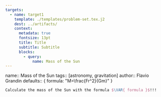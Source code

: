 ```yaml
---
targets:
  - name: target1
    template: ./templates/problem-set.tex.j2
    dest: ../artifacts/
    context:
      metadata: true
      fontsize: 13pt
      title: Title
      subtitle: Subtitle
      blocks:
        - query:
            name: Mass of the Sun
---
```

name:: Mass of the Sun
tags:: [astronomy, gravitation]
author:: Flavio Grandin
defaults:: { formula: "M=\\frac{Fr^2}{Gm}" }

```latex
Calculate the mass of the Sun with the formula $\VAR{ formula }$!!!
```